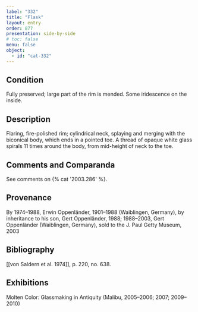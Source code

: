 ```yaml
---
label: "332"
title: "Flask"
layout: entry
order: 877
presentation: side-by-side
# toc: false
menu: false
object:
  - id: "cat-332"
---
```


## Condition

Fully preserved; large part of the rim is mended. Some iridescence on the inside.

## Description

Flaring, fire-polished rim; cylindrical neck, splaying and merging with the biconical body, which ends in a pointed toe. A thread of opaque white glass spirals 11 times around the body, from mid-height of neck to the toe.

## Comments and Comparanda

See comments on {% cat '2003.286' %}.

## Provenance

By 1974–1988, Erwin Oppenländer, 1901–1988 (Waiblingen, Germany), by inheritance to his son, Gert Oppenländer, 1988; 1988–2003, Gert Oppenländer (Waiblingen, Germany), sold to the J. Paul Getty Museum, 2003

## Bibliography

[[von Saldern et al. 1974]], p. 220, no. 638.

## Exhibitions

Molten Color: Glassmaking in Antiquity (Malibu, 2005–2006; 2007; 2009–2010)